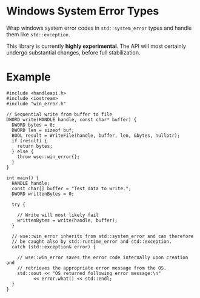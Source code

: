 # Windows System Error Types

Wrap windows system error codes in `std::system_error` types and handle them like `std::exception`.

This library is currently **highly experimental**. The API will most certainly undergo substantial changes, before full stabilization.

# Example

```
#include <handleapi.h>
#include <iostream>
#include "win_error.h"

// Sequential write from buffer to file
DWORD write(HANDLE handle, const char* buffer) {
  DWORD bytes = 0;
  DWORD len = sizeof buf;
  BOOL result = WriteFile(handle, buffer, len, &bytes, nullptr);
  if (result) {
    return bytes;
  } else {
    throw wse::win_error{};
  }
}

int main() {
  HANDLE handle;
  const char[] buffer = "Test data to write.";
  DWORD writtenBytes = 0;
  
  try {
  
    // Write will most likely fail
    writtenBytes = write(handle, buffer);
  } 
  
  // wse::win_error inherits from std::system_error and can therefore
  // be caught also by std::runtime_error and std::exception.
  catch (std::exception& error) {
  
    // wse::win_error saves the error code internally upon creation and
    // retrieves the appropriate error message from the OS.
    std::cout << "OS returned following error message:\n"
          << error.what() << std::endl;
  }
}
```

